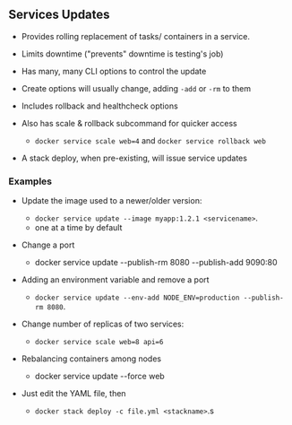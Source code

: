 ## Services Updates

- Provides rolling replacement of tasks/ containers in a service.

- Limits downtime ("prevents" downtime is testing's job)
- Has many, many CLI options to control the update
- Create options will usually change, adding `-add` or `-rm` to them
- Includes rollback and healthcheck options
- Also has scale & rollback subcommand for quicker access
  - `docker service scale web=4` and `docker service rollback web`
- A stack deploy, when pre-existing, will issue service updates

### Examples

- Update the image used to a newer/older version:
  - `docker service update --image myapp:1.2.1 <servicename>`.
  - one at a time by default
- Change a port
  - docker service update --publish-rm 8080 --publish-add 9090:80

- Adding an environment variable and remove a port
  - `docker service update --env-add NODE_ENV=production --publish-rm 8080`.

- Change number of replicas of two services:
  - `docker service scale web=8 api=6`
- Rebalancing containers among nodes
  - docker service update --force web

- Just edit the YAML file, then
  - `docker stack deploy -c file.yml <stackname>`.s

